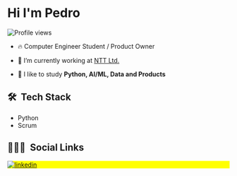 <h1 align="left">Hi I'm Pedro</h1> 
<p align="left"> <img src="https://komarev.com/ghpvc/?username=b4ndo&color=green" alt="Profile views" /> </p>

- 🔥 Computer Engineer Student / Product Owner

- 🔭 I’m currently working at [NTT Ltd.](https://www.linkedin.com/company/global-ntt/)

- 💬 I like to study **Python, AI/ML, Data and Products**

## 🛠 &nbsp;Tech Stack

- Python
- Scrum

## 👨🏽‍🦲 &nbsp;Social Links

<p align="left" style="background:yellow">
<a href="https://www.linkedin.com/in/pedro-andilossi-b14415180/" target="_blank">
  <img align="center" src="https://img.shields.io/badge/-Pedro Andilossi-05122A?style=flat&logo=linkedin" alt="linkedin"/>
</a>
</p>

